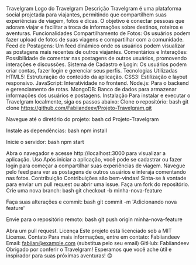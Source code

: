 Travelgram
Logo do Travelgram <!-- Adicione o logo do projeto se disponível -->
Descrição
Travelgram é uma plataforma social projetada para viajantes, permitindo que compartilhem suas experiências de viagem, fotos e dicas. O objetivo é conectar pessoas que adoram viajar e facilitar a troca de informações sobre destinos, roteiros e aventuras.
Funcionalidades
Compartilhamento de Fotos: Os usuários podem fazer upload de fotos de suas viagens e compartilhar com a comunidade.
Feed de Postagens: Um feed dinâmico onde os usuários podem visualizar as postagens mais recentes de outros viajantes.
Comentários e Interações: Possibilidade de comentar nas postagens de outros usuários, promovendo interações e discussões.
Sistema de Cadastro e Login: Os usuários podem criar contas, fazer login e gerenciar seus perfis.
Tecnologias Utilizadas
HTML5: Estruturação do conteúdo da aplicação.
CSS3: Estilização e layout responsivo.
JavaScript: Interatividade no frontend.
Node.js: Para o backend e gerenciamento de rotas.
MongoDB: Banco de dados para armazenar informações dos usuários e postagens.
Instalação
Para instalar e executar o Travelgram localmente, siga os passos abaixo:
Clone o repositório:
bash
git clone https://github.com/Fabiiandeev/Projeto-Travelgram.git

Navegue até o diretório do projeto:
bash
cd Projeto-Travelgram

Instale as dependências:
bash
npm install

Inicie o servidor:
bash
npm start

Abra o navegador e acesse http://localhost:3000 para visualizar a aplicação.
Uso
Após iniciar a aplicação, você pode se cadastrar ou fazer login para começar a compartilhar suas experiências de viagem. Navegue pelo feed para ver as postagens de outros usuários e interaja comentando nas fotos.
Contribuição
Contribuições são bem-vindas! Sinta-se à vontade para enviar um pull request ou abrir uma issue.
Faça um fork do repositório.
Crie uma nova branch:
bash
git checkout -b minha-nova-feature

Faça suas alterações e commit:
bash
git commit -m 'Adicionando nova feature'

Envie para o repositório remoto:
bash
git push origin minha-nova-feature

Abra um pull request.
Licença
Este projeto está licenciado sob a MIT License.
Contato
Para mais informações, entre em contato:
Fabiiandeev
Email: fabiian@example.com (substitua pelo seu email)
GitHub: Fabiiandeev
Obrigado por conferir o Travelgram! Esperamos que você ache útil e inspirador para suas próximas aventuras! 😊
